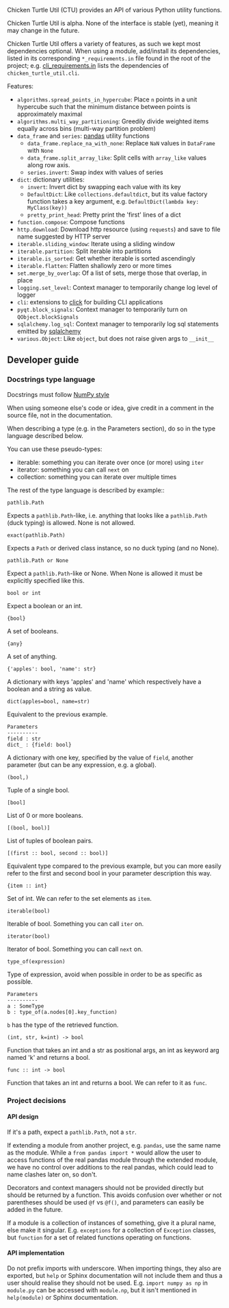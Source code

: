 Chicken Turtle Util (CTU) provides an API of various Python utility functions.

Chicken Turtle Util is alpha. None of the interface is stable (yet), meaning it
may change in the future.

Chicken Turtle Util offers a variety of features, as such we kept most
dependencies optional.  When using a module, add/install its dependencies,
listed in its corresponding `*_requirements.in` file found in the root of the
project; e.g.
[cli_requirements.in](<https://github.com/timdiels/chicken_turtle_util/blob/master/cli_requirements.in>)
lists the dependencies of `chicken_turtle_util.cli`.

Features:

- `algorithms.spread_points_in_hypercube`:
  Place `n` points in a unit hypercube such that the minimum distance between
  points is approximately maximal
- `algorithms.multi_way_partitioning`: Greedily divide weighted items equally across bins (multi-way partition problem)       
- `data_frame` and `series`: [pandas](http://pandas.pydata.org/) utility functions
  - `data_frame.replace_na_with_none`: Replace `NaN` values in `DataFrame` with `None`
  - `data_frame.split_array_like`: Split cells with `array_like` values along row axis.
  - `series.invert`: Swap index with values of series
- `dict`: dictionary utilities:
  - `invert`: Invert dict by swapping each value with its key
  - `DefaultDict`: Like `collections.defaultdict`, but its value factory function takes a key argument, e.g. `DefaultDict(lambda key: MyClass(key))`
  - `pretty_print_head`: Pretty print the 'first' lines of a dict
- `function.compose`: Compose functions
- `http.download`: Download http resource (using `requests`) and save to file name suggested by HTTP server
- `iterable.sliding_window`: Iterate using a sliding window
- `iterable.partition`: Split iterable into partitions
- `iterable.is_sorted`: Get whether iterable is sorted ascendingly
- `iterable.flatten`: Flatten shallowly zero or more times
- `set.merge_by_overlap`: Of a list of sets, merge those that overlap, in place
- `logging.set_level`: Context manager to temporarily change log level of logger
- `cli`: extensions to [click](click.pocoo.org) for building CLI applications
- `pyqt.block_signals`: Context manager to temporarily turn on `QObject.blockSignals`
- `sqlalchemy.log_sql`: Context manager to temporarily log sql statements emitted by [sqlalchemy](http://www.sqlalchemy.org/)
- `various.Object`: Like `object`, but does not raise given args to `__init__`

## Developer guide

### Docstrings type language

Docstrings must follow [NumPy style](https://github.com/numpy/numpy/blob/master/doc/HOWTO_DOCUMENT.rst.txt#sections)

When using someone else's code or idea, give credit in a comment in the
source file, not in the documentation.

When describing a type (e.g. in the Parameters section), do so in the type
language described below.

You can use these pseudo-types:

- iterable: something you can iterate over once (or more) using `iter`
- iterator: something you can call `next` on
- collection: something you can iterate over multiple times

The rest of the type language is described by example::

    pathlib.Path

Expects a `pathlib.Path`-like, i.e. anything that looks like a `pathlib.Path`
(duck typing) is allowed. None is not allowed.

    exact(pathlib.Path)

Expects a `Path` or derived class instance, so no duck typing (and no None).

    pathlib.Path or None

Expect a `pathlib.Path`-like or None. When None is allowed it must be
explicitly specified like this.

    bool or int

Expect a boolean or an int.

    {bool}

A set of booleans.

    {any}

A set of anything.

    {'apples': bool, 'name': str}

A dictionary with keys 'apples' and 'name' which respectively have a boolean
and a string as value.

    dict(apples=bool, name=str)

Equivalent to the previous example.

    Parameters
    ----------
    field : str
    dict_ : {field: bool}

A dictionary with one key, specified by the value of `field`, another parameter (but can be any expression, e.g. a global).

    (bool,)

Tuple of a single bool.

    [bool]

List of 0 or more booleans.

    [(bool, bool)]

List of tuples of boolean pairs.

    [(first :: bool, second :: bool)]

Equivalent type compared to the previous example, but you can more easily refer
to the first and second bool in your parameter description this way.

    {item :: int}

Set of int. We can refer to the set elements as `item`.

    iterable(bool)

Iterable of bool. Something you can call `iter` on.

    iterator(bool)

Iterator of bool. Something you can call `next` on.

    type_of(expression)

Type of expression, avoid when possible in order to be as specific as possible.

    Parameters
    ----------
    a : SomeType
    b : type_of(a.nodes[0].key_function)

`b` has the type of the retrieved function.

    (int, str, k=int) -> bool

Function that takes an int and a str as positional args, an int as keyword arg
named 'k' and returns a bool.

    func :: int -> bool

Function that takes an int and returns a bool. We can refer to it as `func`.

### Project decisions

#### API design

If it's a path, expect a `pathlib.Path`, not a `str`.

If extending a module from another project, e.g. `pandas`, use the same name
as the module. While a `from pandas import *` would allow the user to access
functions of the real pandas module through the extended module, we have no
control over additions to the real pandas, which could lead to name clashes
later on, so don't.

Decorators and context managers should not be provided directly but should be
returned by a function. This avoids confusion over whether or not parentheses
should be used `@f` vs `@f()`, and parameters can easily be added in the
future.

If a module is a collection of instances of something, give it a plural name,
else make it singular. E.g. `exceptions` for a collection of `Exception`
classes, but `function` for a set of related functions operating on functions.

#### API implementation

Do not prefix imports with underscore. When importing things, they also are
exported, but `help` or Sphinx documentation will not include them and thus a
user should realise they should not be used. E.g.  `import numpy as np` in
`module.py` can be accessed with `module.np`, but it isn't mentioned in
`help(module)` or Sphinx documentation.
